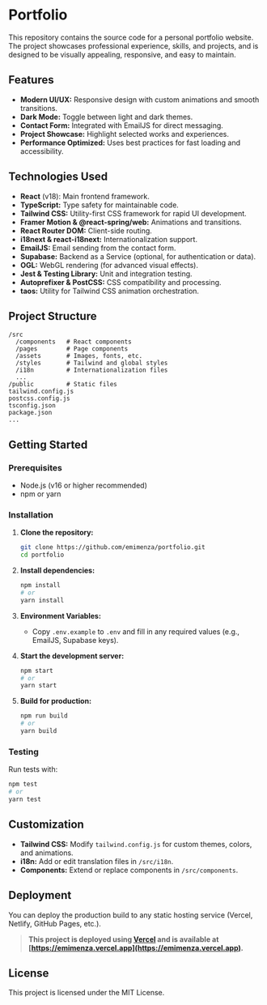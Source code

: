 # Portfolio

This repository contains the source code for a personal portfolio website. The project showcases professional experience, skills, and projects, and is designed to be visually appealing, responsive, and easy to maintain.

## Features

- **Modern UI/UX:** Responsive design with custom animations and smooth transitions.
- **Dark Mode:** Toggle between light and dark themes.
- **Contact Form:** Integrated with EmailJS for direct messaging.
- **Project Showcase:** Highlight selected works and experiences.
- **Performance Optimized:** Uses best practices for fast loading and accessibility.

## Technologies Used

- **React** (v18): Main frontend framework.
- **TypeScript:** Type safety for maintainable code.
- **Tailwind CSS:** Utility-first CSS framework for rapid UI development.
- **Framer Motion & @react-spring/web:** Animations and transitions.
- **React Router DOM:** Client-side routing.
- **i18next & react-i18next:** Internationalization support.
- **EmailJS:** Email sending from the contact form.
- **Supabase:** Backend as a Service (optional, for authentication or data).
- **OGL:** WebGL rendering (for advanced visual effects).
- **Jest & Testing Library:** Unit and integration testing.
- **Autoprefixer & PostCSS:** CSS compatibility and processing.
- **taos:** Utility for Tailwind CSS animation orchestration.

## Project Structure

```
/src
  /components   # React components
  /pages        # Page components
  /assets       # Images, fonts, etc.
  /styles       # Tailwind and global styles
  /i18n         # Internationalization files
  ...
/public         # Static files
tailwind.config.js
postcss.config.js
tsconfig.json
package.json
...
```

## Getting Started

### Prerequisites

- Node.js (v16 or higher recommended)
- npm or yarn

### Installation

1. **Clone the repository:**
   ```bash
   git clone https://github.com/emimenza/portfolio.git
   cd portfolio
   ```

2. **Install dependencies:**
   ```bash
   npm install
   # or
   yarn install
   ```

3. **Environment Variables:**
   - Copy `.env.example` to `.env` and fill in any required values (e.g., EmailJS, Supabase keys).

4. **Start the development server:**
   ```bash
   npm start
   # or
   yarn start
   ```

5. **Build for production:**
   ```bash
   npm run build
   # or
   yarn build
   ```

### Testing

Run tests with:

```bash
npm test
# or
yarn test
```

## Customization

- **Tailwind CSS:** Modify `tailwind.config.js` for custom themes, colors, and animations.
- **i18n:** Add or edit translation files in `/src/i18n`.
- **Components:** Extend or replace components in `/src/components`.

## Deployment

You can deploy the production build to any static hosting service (Vercel, Netlify, GitHub Pages, etc.).

> **This project is deployed using [Vercel](https://vercel.com/) and is available at [https://emimenza.vercel.app](https://emimenza.vercel.app).**

## License

This project is licensed under the MIT License.
